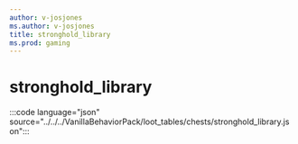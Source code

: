 ```yaml
---
author: v-josjones
ms.author: v-josjones
title: stronghold_library
ms.prod: gaming
---
```


# stronghold_library

:::code language="json" source="../../../VanillaBehaviorPack/loot_tables/chests/stronghold_library.json":::